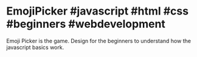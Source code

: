 # EmojiPicker #javascript #html #css #beginners #webdevelopment

Emoji Picker is the game. Design for the beginners to understand how the javascript basics work.

